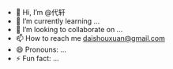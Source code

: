 - 👋 Hi, I’m @代轩
- 🌱 I’m currently learning ...
- 💞️ I’m looking to collaborate on ...
- 📫 How to reach me daishouxuan@gmail.com
- 😄 Pronouns: ...
- ⚡ Fun fact: ...

<!---
lver18/lver18 is a ✨ special ✨ repository because its `README.md` (this file) appears on your GitHub profile.
You can click the Preview link to take a look at your changes.
--->
